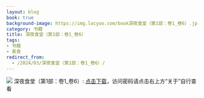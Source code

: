 ```yaml
---
layout: blog
book: true
background-image: https://img.locyoo.com/book深夜食堂（第1部：卷1_卷6）.jpg
category: 书籍
title: 深夜食堂（第1部：卷1_卷6）
tags:
- 书籍
- 美食
redirect_from:
  - /2024/03/深夜食堂（第1部：卷1_卷6）/
---
```

![](https://img.locyoo.com/book深夜食堂（第1部：卷1_卷6）.jpg)
深夜食堂（第1部：卷1_卷6）: <a name = "ref1" href="https://url18.ctfile.com/f/50983618-1269964685-fcb3dc?p=3619">点击下载</a>，访问密码请点击右上方“关于”自行查看